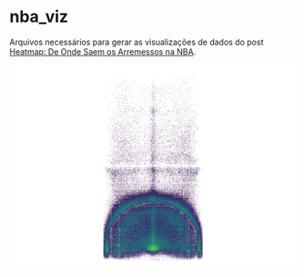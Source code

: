 # nba_viz

Arquivos necessários para gerar as visualizações de dados do post [Heatmap: De Onde Saem os Arremessos na NBA](). 

![](download.png)